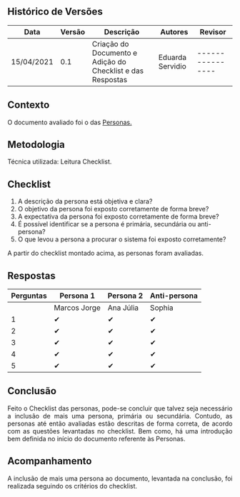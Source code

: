 ## Histórico de Versões

| Data       | Versão | Descrição               | Autores          | Revisor          |
| ---------- | ------ | ----------------------- | ---------------- | ---------------- |
| 15/04/2021 | 0.1    | Criação do Documento e Adição do Checklist e das Respostas   | Eduarda Servidio | ---------------- |

## Contexto

<p align="justify">O documento avaliado foi o das <a href="https://requisitos-de-software.github.io/2020.2-Meu-Gov.br/Elicitacao/Personas/">Personas.</a></p>

## Metodologia

<p align="justify">Técnica utilizada: Leitura Checklist.</p>

## Checklist

1. A descrição da persona está objetiva e clara?
2. O objetivo da persona foi exposto corretamente de forma breve?
3. A expectativa da persona foi exposto corretamente de forma breve?
4. É possível identificar se a persona é primária, secundária ou anti-persona?
5. O que levou a persona a procurar o sistema foi exposto corretamente?

<p align="justify"> A partir do checklist montado acima, as personas foram avaliadas.</p>

## Respostas

|Perguntas  | Persona 1    | Persona 2    | Anti-persona |
| --------- | ------------ | ------------ | ------------ |
|           | Marcos Jorge | Ana Júlia    | Sophia       |
| 1    | ✔            | ✔           | ✔            |
| 2    | ✔            | ✔           | ✔            |
| 3    | ✔            | ✔           | ✔            |
| 4    | ✔            | ✔           | ✔            |
| 5    | ✔            | ✔           | ✔            |

## Conclusão

<p align="justify">Feito o Checklist das personas, pode-se concluir que talvez seja necessário
a inclusão de mais uma persona, primária ou secundária. Contudo, as personas até então avaliadas
estão descritas de forma correta, de acordo com as questões levantadas no checklist. Bem como,
há uma introdução bem definida no início do documento referente às Personas.</p>

## Acompanhamento

<p align="justify">A inclusão de mais uma persona ao documento, levantada na conclusão, foi realizada seguindo os critérios do checklist.</p> 